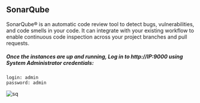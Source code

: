 ## SonarQube
SonarQube® is an automatic code review tool to detect bugs, vulnerabilities, and code smells in your code. It can integrate with your existing workflow to enable continuous code inspection across your project branches and pull requests.

##### Once the instances are up and running, Log in to http://IP:9000 using System Administrator credentials:
```
login: admin
password: admin
```
![sq](https://user-images.githubusercontent.com/73134659/152848728-c44712c6-8187-4de9-be6a-1448330cc99a.JPG)
